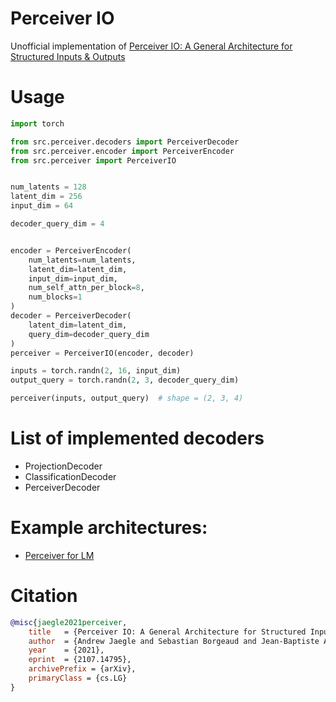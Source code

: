 # Perceiver IO
Unofficial implementation of 
[Perceiver IO: A General Architecture for Structured Inputs & Outputs](https://arxiv.org/abs/2107.14795)


# Usage
```python
import torch

from src.perceiver.decoders import PerceiverDecoder
from src.perceiver.encoder import PerceiverEncoder
from src.perceiver import PerceiverIO


num_latents = 128
latent_dim = 256
input_dim = 64

decoder_query_dim = 4


encoder = PerceiverEncoder(
    num_latents=num_latents,
    latent_dim=latent_dim,
    input_dim=input_dim,
    num_self_attn_per_block=8,
    num_blocks=1
)
decoder = PerceiverDecoder(
    latent_dim=latent_dim,
    query_dim=decoder_query_dim
)
perceiver = PerceiverIO(encoder, decoder)

inputs = torch.randn(2, 16, input_dim)
output_query = torch.randn(2, 3, decoder_query_dim)

perceiver(inputs, output_query)  # shape = (2, 3, 4)

```

# List of implemented decoders
* ProjectionDecoder
* ClassificationDecoder
* PerceiverDecoder

# Example architectures:
* [Perceiver for LM](examples/language_modelling.py)

# Citation
```bibtex
@misc{jaegle2021perceiver,
    title   = {Perceiver IO: A General Architecture for Structured Inputs & Outputs},
    author  = {Andrew Jaegle and Sebastian Borgeaud and Jean-Baptiste Alayrac and Carl Doersch and Catalin Ionescu and David Ding and Skanda Koppula and Andrew Brock and Evan Shelhamer and Olivier Hénaff and Matthew M. Botvinick and Andrew Zisserman and Oriol Vinyals and João Carreira},
    year    = {2021},
    eprint  = {2107.14795},
    archivePrefix = {arXiv},
    primaryClass = {cs.LG}
}
```
